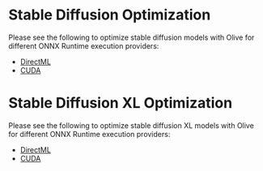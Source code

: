 # Stable Diffusion Optimization

Please see the following to optimize stable diffusion models with Olive for different ONNX Runtime execution providers:
- [DirectML](../directml/stable_diffusion/README.md)
- [CUDA](../directml/stable_diffusion/README.md#stable-diffusion-optimization-with-cuda)

# Stable Diffusion XL Optimization

Please see the following to optimize stable diffusion XL models with Olive for different ONNX Runtime execution providers:
- [DirectML](../directml/stable_diffusion_xl/README.md)
- [CUDA](../directml/stable_diffusion_xl/README.md#stable-diffusion-optimization-with-cuda)
